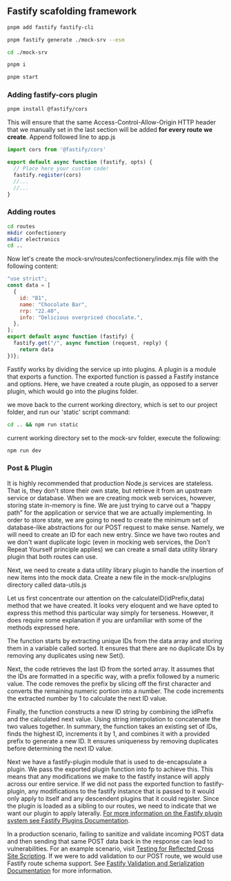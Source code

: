 
## Fastify scafolding framework

```bash
pnpm add fastify fastify-cli

pnpm fastify generate ./mock-srv --esm

cd ./mock-srv

pnpm i

pnpm start

```

### Adding fastify-cors plugin

```bash
pnpm install @fastify/cors
```

This will ensure that the same Access-Control-Allow-Origin HTTP header that we manually set in the last section will be added **for every route we create**.
Append followed line to app.js

```js
import cors from '@fastify/cors'

export default async function (fastify, opts) {
  // Place here your custom code!
  fastify.register(cors)
  //...
  //...
}
```

### Adding routes

```bash
cd routes
mkdir confectionery
mkdir electronics
cd ..
```

Now let's create the mock-srv/routes/confectionery/index.mjs file with the following content:

```js
"use strict";
const data = [
  {
    id: "B1",
    name: "Chocolate Bar",
    rrp: "22.40",
    info: "Delicious overpriced chocolate.",
  },
];
export default async function (fastify) {
  fastify.get("/", async function (request, reply) {
    return data
})};
```

Fastify works by dividing the service up into plugins. A plugin is a module that exports a function. The exported function is passed a Fastify instance and options. Here, we have created a route plugin, as opposed to a server plugin, which would go into the plugins folder.


we move back to the current working directory, which is set to our project folder, and run our 'static' script command:

```bash
cd .. && npm run static
```

current working directory set to the mock-srv folder, execute the following:

```bash
npm run dev
```

### Post & Plugin

It is highly recommended that production Node.js services are stateless. That is, they don't store their own state, but retrieve it from an upstream service or database. When we are creating mock web services, however, storing state in-memory is fine. We are just trying to carve out a “happy path” for the application or service that we are actually implementing. In order to store state, we are going to need to create the minimum set of database-like abstractions for our POST request to make sense. Namely, we will need to create an ID for each new entry. Since we have two routes and we don't want duplicate logic (even in mocking web services, the Don't Repeat Yourself principle applies) we can create a small data utility library plugin that both routes can use.


Next, we need to create a data utility library plugin to handle the insertion of new items into the mock data. Create a new file in the mock-srv/plugins directory called data-utils.js

Let us first concentrate our attention on the calculateID(idPrefix,data) method that we have created. It looks very eloquent and we have opted to express this method this particular way simply for terseness. However, it does require some explanation if you are unfamiliar with some of the methods expressed here. 

The function starts by extracting unique IDs from the data array and storing them in a variable called sorted. It ensures that there are no duplicate IDs by removing any duplicates using new Set(). 

Next, the code retrieves the last ID from the sorted array. It assumes that the IDs are formatted in a specific way, with a prefix followed by a numeric value. The code removes the prefix by slicing off the first character and converts the remaining numeric portion into a number. The code increments the extracted number by 1 to calculate the next ID value.

Finally, the function constructs a new ID string by combining the idPrefix and the calculated next value. Using string interpolation to concatenate the two values together. In summary, the function takes an existing set of IDs, finds the highest ID, increments it by 1, and combines it with a provided prefix to generate a new ID. It ensures uniqueness by removing duplicates before determining the next ID value.

Next we have a fastify-plugin module that is used to de-encapsulate a plugin. We pass the exported plugin function into fp to achieve this. This means that any modifications we make to the fastify instance will apply across our entire service. If we did not pass the exported function to fastify-plugin, any modifications to the fastify instance that is passed to it would only apply to itself and any descendent plugins that it could register. Since the plugin is loaded as a sibling to our routes, we need to indicate that we want our plugin to apply laterally. [For more information on the Fastify plugin system see Fastify Plugins Documentation](https://www.fastify.io/docs/v3.9.x/Plugins/).

In a production scenario, failing to sanitize and validate incoming POST data and then sending that same POST data back in the response can lead to vulnerabilities. For an example scenario, visit [Testing for Reflected Cross Site Scripting](https://owasp.org/www-project-web-security-testing-guide/latest/4-Web_Application_Security_Testing/07-Input_Validation_Testing/01-Testing_for_Reflected_Cross_Site_Scripting). If we were to add validation to our POST route, we would use Fastify route schema support. See [Fastify Validation and Serialization Documentation](https://fastify.dev/docs/latest/Reference/Validation-and-Serialization/) for more information.